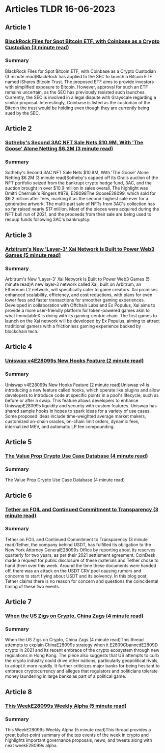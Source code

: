 # Articles TLDR  16-06-2023

## Article 1
### [BlackRock Files for Spot Bitcoin ETF, with Coinbase as a Crypto Custodian (3 minute read)](https://tldr.tech)
### Summary 
 BlackRock Files for Spot Bitcoin ETF, with Coinbase as a Crypto Custodian (3 minute read)BlackRock has applied to the SEC to launch a Bitcoin ETF named iShares Bitcoin Trust. The proposed ETF aims to provide investors with simplified exposure to Bitcoin. However, approval for such an ETF remains uncertain, as the SEC has previously resisted such launches. Currently, the SEC is involved in a legal dispute with Grayscale regarding a similar proposal. Interestingly, Coinbase is listed as the custodian of the Bitcoin the trust would be holding even though they are currently being sued by the SEC.

## Article 2
### [Sotheby's Second 3AC NFT Sale Nets $10.9M, With 'The Goose' Alone Netting $6.2M (3 minute read)](https://tldr.tech)
### Summary 
 Sotheby's Second 3AC NFT Sale Nets $10.9M, With 'The Goose' Alone Netting $6.2M (3 minute read)Sotheby's capped off its Grails auction of the NFT portfolio seized from the bankrupt crypto hedge fund, 3AC, and the auction brought in over $10.9 million in sales overall. The highlight was Dmitri Cherniak's Ringers #879, E28098The GooseE28099, which sold for $6.2 million after fees, marking it as the second-highest sale ever for a generative artwork. The multi-part sale of NFTs from 3AC's collection has so far raised nearly $17 million. Most of the pieces were acquired during the NFT bull run of 2021, and the proceeds from their sale are being used to recoup funds following 3AC's bankruptcy.

## Article 3
### [Arbitrum's New 'Layer-3' Xai Network Is Built to Power Web3 Games (5 minute read)](https://tldr.tech)
### Summary 
 Arbitrum's New 'Layer-3' Xai Network Is Built to Power Web3 Games (5 minute read)A new layer-3 network called Xai, built on Arbitrum, an Ethereum L2 network, will specifically cater to game creators. Xai promises enhanced scalability, efficiency, and cost reductions, with plans for even lower fees and faster transactions for smoother gaming experiences. Developed in collaboration with Offchain Labs and Ex Populus, Xai aims to provide a more user-friendly platform for token-powered games akin to what ImmutableX is doing with its gaming-centric chain. The first games to launch on the Xai network will be developed by Ex Populus, aiming to attract traditional gamers with a frictionless gaming experience backed by blockchain tech.</span>

## Article 4
### [Uniswap v4E28099s New Hooks Feature (2 minute read)](https://tldr.tech)
### Summary 
 Uniswap v4E28099s New Hooks Feature (2 minute read)Uniswap v4 is introducing a new feature called hooks, which operate like plugins and allow developers to introduce code at specific points in a pool's lifecycle, such as before or after a swap. This feature allows developers to enhance UniswapE28099s liquidity and security with custom features. Uniswap has shared sample hooks in hopes to spark ideas for a variety of use cases. Some proposed ideas include time-weighted average market makers, customized on-chain oracles, on-chain limit orders, dynamic fees, internalized MEV, and automatic LP fee compounding.

## Article 5
### [The Value Prop Crypto Use Case Database (4 minute read)](https://tldr.tech)
### Summary 
 The Value Prop Crypto Use Case Database (4 minute read)

## Article 6
### [Tether on FOIL and Continued Commitment to Transparency (3 minute read)](https://tldr.tech)
### Summary 
 Tether on FOIL and Continued Commitment to Transparency (3 minute read)Tether, the company behind USDT, has fulfilled its obligation to the New York Attorney GeneralE28099s Office by reporting about its reserves quarterly for two years, as per their 2021 settlement agreement. CoinDesk made a request for public disclosure of these materials and Tether chose to hand them over this week. Around the time these documents were handed off, there was an attack on the USDT CRV pool causing rumors and concerns to start flying about USDT and its solvency. In this blog post, Tether claims there is no reason for concern and questions the coincidental timing of these two events.

## Article 7
### [When the US Zigs on Crypto, China Zags (4 minute read)](https://tldr.tech)
### Summary 
 When the US Zigs on Crypto, China Zags (4 minute read)This thread attempts to explain ChinaE28099s strategy when it E2809CbannedE2809D crypto in 2021 and its recent embrace of the crypto ecosystem through new regulations in Hong Kong. The piece also suggests that US attempts to curb the crypto industry could drive other nations, particularly geopolitical rivals, to adopt it more rapidly. It further criticizes major banks for being hesitant to embrace cryptocurrency and alleges that regulators and politicians tolerate money laundering in large banks as part of a political game.

## Article 8
### [This WeekE28099s Weekly Alpha (5 minute read)](https://tldr.tech)
### Summary 
 This WeekE28099s Weekly Alpha (5 minute read)This thread provides a great bullet-point summary of the top events of the week in crypto and highlights important governance proposals, news, and tweets along with next weekE28099s alpha.

